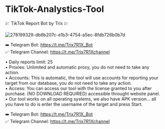# TikTok-Analystics-Tool

💹 TikTok Report Bot by Trix 💹

![278199329-db6b207c-e1b3-4754-a5ec-8fdb726b0b7d](https://github.com/velarhibelean/TikTok-Analystics-Tool/assets/154917201/8ff5a6fb-eafa-425b-bbc1-645b55c00113)


➡️ Telegram Bot: https://t.me/Trix7R1X_Bot <br>
✅ Telegram Channel: https://t.me/Trix7R1Xchannel <br>

• Daily reports limit: 25 <br> 
• Proxies: Unlimited and automatic proxy, you do not need to take any action. <br>
• Accounts: This is automatic, the tool will use accounts for reporting your target from our database, you do not need to take any action. <br>
• Access: You can access our tool with the license granted to you after purchase. (NO DOWNLOAD REQUIRED) accessible throught website panel. <br>
• Our tool works on all operating systems, we also have APK version... all you have to do is enter the username of the target and press Start. <br>

➡️ Telegram Bot: https://t.me/Trix7R1X_Bot <br>
✅ Telegram Channel: https://t.me/Trix7R1Xchannel <br>
